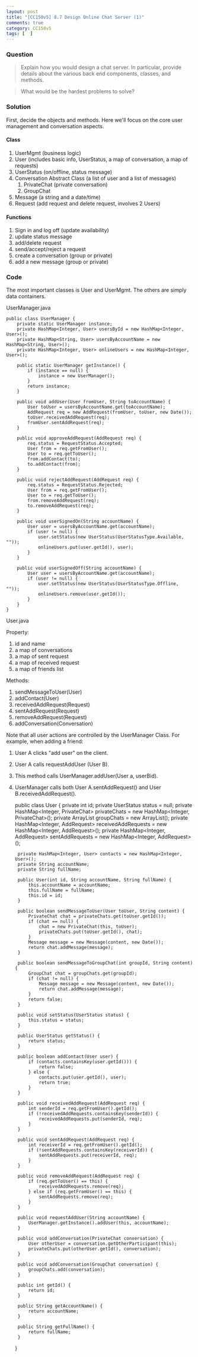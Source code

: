 ```yaml
---
layout: post
title: "[CC150v5] 8.7 Design Online Chat Server (1)"
comments: true
category: CC150v5
tags: [  ]
---
```


### Question 

> Explain how you would design a chat server. In particular, provide details about the various back end components, classes, and methods. 

> What would be the hardest problems to solve?

### Solution

First, decide the objects and methods. Here we'll focus on the core user management and conversation aspects.

#### Class

1. UserMgmt (business logic)
1. User (includes basic info, UserStatus, a map of conversation, a map of requests)
1. UserStatus (on/offline, status message)
1. Conversation Abstract Class (a list of user and a list of messages)
	1. PrivateChat (private conversation)
	1. GroupChat
1. Message (a string and a date/time) 
1. Request (add request and delete request, involves 2 Users)

#### Functions 

1. Sign in and log off (update availability)
1. update status message
1. add/delete request
1. send/accept/reject a request
1. create a conversation (group or private)
1. add a new message (group or private)

### Code

The most important classes is User and UserMgmt. The others are simply data containers. 

UserManager.java

	public class UserManager {
		private static UserManager instance;
		private HashMap<Integer, User> usersById = new HashMap<Integer, User>();
		private HashMap<String, User> usersByAccountName = new HashMap<String, User>();
		private HashMap<Integer, User> onlineUsers = new HashMap<Integer, User>();
		
		public static UserManager getInstance() {
			if (instance == null) {
				instance = new UserManager();
			}
			return instance;
		}
		
		public void addUser(User fromUser, String toAccountName) {
			User toUser = usersByAccountName.get(toAccountName);
			AddRequest req = new AddRequest(fromUser, toUser, new Date());
			toUser.receivedAddRequest(req);
			fromUser.sentAddRequest(req);
		}
		
		public void approveAddRequest(AddRequest req) {
			req.status = RequestStatus.Accepted;
			User from = req.getFromUser();
			User to = req.getToUser();
			from.addContact(to);
			to.addContact(from);
		}
		
		public void rejectAddRequest(AddRequest req) {
			req.status = RequestStatus.Rejected;
			User from = req.getFromUser();
			User to = req.getToUser();
			from.removeAddRequest(req);
			to.removeAddRequest(req);		
		}
		
		public void userSignedOn(String accountName) {
			User user = usersByAccountName.get(accountName);
			if (user != null) {
				user.setStatus(new UserStatus(UserStatusType.Available, ""));			
				onlineUsers.put(user.getId(), user);
			}
		}
		
		public void userSignedOff(String accountName) {
			User user = usersByAccountName.get(accountName);
			if (user != null) {
				user.setStatus(new UserStatus(UserStatusType.Offline, ""));
				onlineUsers.remove(user.getId());
			}
		}	
	}

User.java

Property: 

1. id and name
1. a map of conversations
1. a map of sent request
1. a map of received request
1. a map of friends list

Methods: 

1. sendMessageToUser(User)
1. addContact(User)
1. receivedAddRequest(Request)
1. sentAddRequest(Request)
1. removeAddRequest(Request)
1. addConversation(Conversation)

Note that all user actions are controlled by the UserManager Class. For example, when adding a friend: 

1. User A clicks "add user" on the client. 
2. User A calls requestAddUser (User B).
3. This method calls UserManager.addUser(User a, userBid).
4. UserManager calls both User A.sentAddRequest() and User B.receivedAddRequest().

	public class User {
		private int id;
		private UserStatus status = null;
		private HashMap<Integer, PrivateChat> privateChats = new HashMap<Integer, PrivateChat>();
		private ArrayList<GroupChat> groupChats = new ArrayList<GroupChat>();
		private HashMap<Integer, AddRequest> receivedAddRequests = new HashMap<Integer, AddRequest>();
		private HashMap<Integer, AddRequest> sentAddRequests = new HashMap<Integer, AddRequest>();
		
		private HashMap<Integer, User> contacts = new HashMap<Integer, User>();
		private String accountName;
		private String fullName;
		
		public User(int id, String accountName, String fullName) {
			this.accountName = accountName;
			this.fullName = fullName;
			this.id = id;
		}
		
		public boolean sendMessageToUser(User toUser, String content) {
			PrivateChat chat = privateChats.get(toUser.getId());
			if (chat == null) {
				chat = new PrivateChat(this, toUser);
				privateChats.put(toUser.getId(), chat);
			}
			Message message = new Message(content, new Date());
			return chat.addMessage(message);
		}
		
		public boolean sendMessageToGroupChat(int groupId, String content) {
			GroupChat chat = groupChats.get(groupId);
			if (chat != null) {
				Message message = new Message(content, new Date());
				return chat.addMessage(message);
			}
			return false;
		}
		
		public void setStatus(UserStatus status) {
			this.status = status;
		}
		
		public UserStatus getStatus() {
			return status;
		}
		
		public boolean addContact(User user) {
			if (contacts.containsKey(user.getId())) {
				return false;
			} else {
				contacts.put(user.getId(), user);
				return true;
			}
		}
		
		public void receivedAddRequest(AddRequest req) {
			int senderId = req.getFromUser().getId();
			if (!receivedAddRequests.containsKey(senderId)) {
				receivedAddRequests.put(senderId, req);
			}		
		}
		
		public void sentAddRequest(AddRequest req) {
			int receiverId = req.getFromUser().getId();
			if (!sentAddRequests.containsKey(receiverId)) {
				sentAddRequests.put(receiverId, req);
			}		
		}
		
		public void removeAddRequest(AddRequest req) {
			if (req.getToUser() == this) {
				receivedAddRequests.remove(req);
			} else if (req.getFromUser() == this) {
				sentAddRequests.remove(req);
			}
		}
		
		public void requestAddUser(String accountName) {
			UserManager.getInstance().addUser(this, accountName);
		}
		
		public void addConversation(PrivateChat conversation) {
			User otherUser = conversation.getOtherParticipant(this);
			privateChats.put(otherUser.getId(), conversation);
		}

		public void addConversation(GroupChat conversation) {
			groupChats.add(conversation);
		}	
		
		public int getId() {
			return id;
		}
		
		public String getAccountName() {
			return accountName;
		}
		
		public String getFullName() {
			return fullName;
		}
	}
